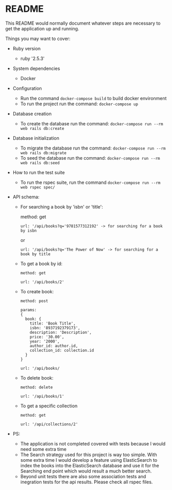 # README

This README would normally document whatever steps are necessary to get the
application up and running.

Things you may want to cover:

* Ruby version
  - ruby '2.5.3'


* System dependencies
  - Docker


* Configuration
  - Run the command ```docker-compose build``` to build docker environment
  - To run the project run the command: ```docker-compose up```


* Database creation
  - To create the database run the command: ```docker-compose run --rm web rails db:create```

* Database initialization
  - To migrate the database run the command: ```docker-compose run --rm web rails db:migrate```
  - To seed the database run the command: ```docker-compose run --rm web rails db:seed```

* How to run the test suite
  - To run the rspec suite, run the command ```docker-compose run --rm web rspec spec/```


* API schema:

  * For searching a book by 'isbn' or 'title':

    method: get
    ```
    url: '/api/books?q='9781577312192' -> for searching for a book by isbn
    ```

    or

    ```
    url: '/api/books?q='The Power of Now' -> for searching for a book by title

    ```

  * To get a book by id:
    ```
    method: get

    url: '/api/books/2'
    ```

  * To create book:
    ```
    method: post

    params:
    {
      book: {
        title: 'Book Title',
        isbn: '8937192379173',
        description: 'Description',
        price: '30.00',
        year: '2000',
        author_id: author.id,
        collection_id: collection.id
      }
    }

    url: '/api/books/
    ```
  * To delete book:
    ```
    method: delete

    url: '/api/books/1'
    ```

  * To get a specific collection
    ```
    method: get

    url: '/api/collections/2'
    ```

* PS:
  - The application is not completed covered with tests because I would need some extra time
  - The Search strategy used for this project is way too simple. With some extra time I would develop a feature using ElasticSearch to index the books into the ElasticSearch database and use it for the Searching end point which would result a much better search.
  - Beyond unit tests there are also some association tests and inegration tests for the api results. Please check all rspec files.
